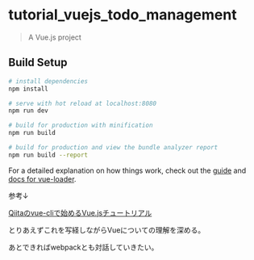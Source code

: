# tutorial_vuejs_todo_management

> A Vue.js project

## Build Setup

``` bash
# install dependencies
npm install

# serve with hot reload at localhost:8080
npm run dev

# build for production with minification
npm run build

# build for production and view the bundle analyzer report
npm run build --report
```

For a detailed explanation on how things work, check out the [guide](http://vuejs-templates.github.io/webpack/) and [docs for vue-loader](http://vuejs.github.io/vue-loader).

参考↓

[Qiitaのvue-cliで始めるVue.jsチュートリアル ](https://qiita.com/sin_tanaka/items/29769266b3b078ea0f7c)

とりあえずこれを写経しながらVueについての理解を深める。

あとできればwebpackとも対話していきたい。